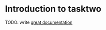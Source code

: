 # Introduction to tasktwo

TODO: write [great documentation](http://jacobian.org/writing/what-to-write/)
